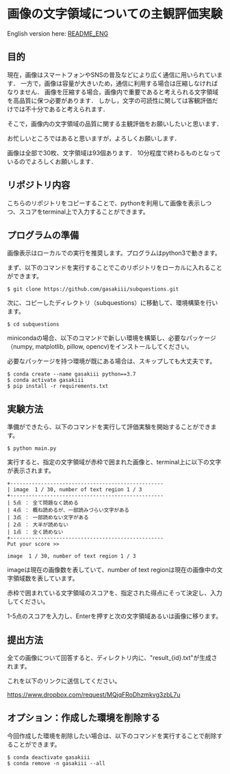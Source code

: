 # 画像の文字領域についての主観評価実験

English version here: [README_ENG](/README_ENG.md)

## 目的
現在，画像はスマートフォンやSNSの普及などにより広く通信に用いられています．
一方で，画像は容量が大きいため，通信に利用する場合は圧縮しなければなりません．
画像を圧縮する場合，画像内で重要であると考えられる文字領域を高品質に保つ必要があります．
しかし，文字の可読性に関しては客観評価だけでは不十分であると考えられます．

そこで，画像内の文字領域の品質に関する主観評価をお願いしたいと思います．

お忙しいところではあると思いますが，よろしくお願いします．

画像は全部で30枚、文字領域は93個あります． 10分程度で終わるものとなっているのでよろしくお願いします．

## リポジトリ内容
こちらのリポジトリをコピーすることで、pythonを利用して画像を表示しつつ、スコアをterminal上で入力することができます。

## プログラムの準備
画像表示はローカルでの実行を推奨します。プログラムはpython3で動きます。

まず、以下のコマンドを実行することでこのリポジトリをローカルに入れることができます。

```
$ git clone https://github.com/gasakiii/subquestions.git
```

次に、コピーしたディレクトリ（subquestions）に移動して、環境構築を行います。

```
$ cd subquestions
```

minicondaの場合、以下のコマンドで新しい環境を構築し、必要なパッケージ（numpy, matplotlib, pillow, opencv)をインストールしてください。

必要なパッケージを持つ環境が既にある場合は、スキップしても大丈夫です。

```
$ conda create --name gasakiii python==3.7
$ conda activate gasakiii
$ pip install -r requirements.txt
```

## 実験方法
準備ができたら、以下のコマンドを実行して評価実験を開始することができます。

```
$ python main.py
```

実行すると、指定の文字領域が赤枠で囲まれた画像と、terminal上に以下の文字が表示されます。

```
+--------------------------------------------------
| image  1 / 30, number of text region 1 / 3
+--------------------------------------------------
| 5点 ： 全て問題なく読める
| 4点 ： 概ね読めるが、一部読みづらい文字がある
| 3点 ： 一部読めない文字がある
| 2点 ： 大半が読めない
| 1点 ： 全く読めない
+--------------------------------------------------
Put your score >> 
```

```
image  1 / 30, number of text region 1 / 3
```

imageは現在の画像数を表していて、number of text regionは現在の画像中の文字領域数を表しています。

赤枠で囲まれている文字領域のスコアを、指定された得点にそって決定し、入力してください。

1-5点のスコアを入力し、Enterを押すと次の文字領域あるいは画像に移ります。


## 提出方法

全ての画像について回答すると、ディレクトリ内に、"result_{id}.txt"が生成されます。

これを以下のリンクに送信してください。

https://www.dropbox.com/request/MQjqFRoDhzmkvg3zbL7u


## オプション：作成した環境を削除する

今回作成した環境を削除したい場合は、以下のコマンドを実行することで削除することができます。


```
$ conda deactivate gasakiii
$ conda remove -n gasakiii --all
```

